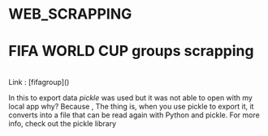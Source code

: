 # WEB_SCRAPPING
<h1>FIFA WORLD CUP groups scrapping</h1></br>
Link : [fifagroup]()

In this to export data *pickle* was used but it was not able to open with my local app why?
Because , The thing is, when you use pickle to export it, it converts into a file that can be read again with Python and pickle. For more info, check out the pickle   library
